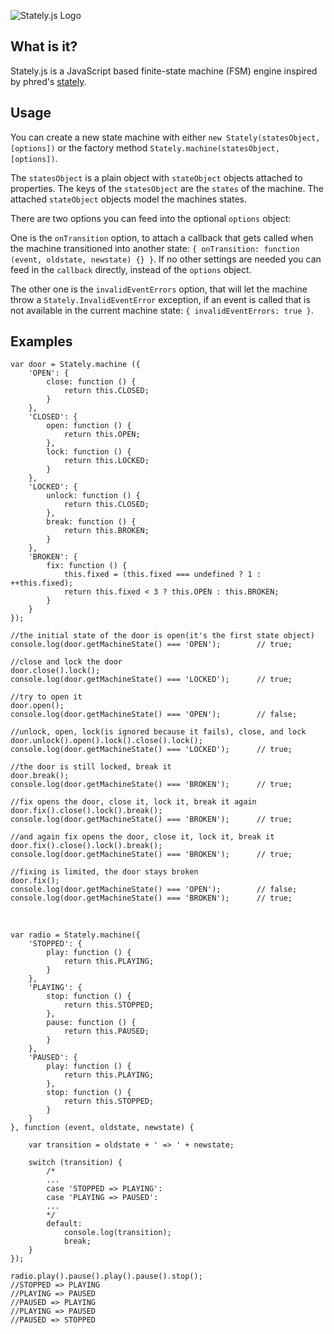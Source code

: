 ![Stately.js Logo](https://github.com/fschaefer/Stately.js/raw/master/misc/Stately.js.png)

## What is it?

Stately.js is a JavaScript based finite-state machine (FSM) engine inspired by phred's [stately](http://github.com/phred/stately).

## Usage

You can create a new state machine with either `new Stately(statesObject, [options])` or the factory method `Stately.machine(statesObject, [options])`.

The `statesObject` is a plain object with `stateObject` objects attached to properties.
The keys of the `statesObject` are the `states` of the machine. The attached `stateObject` objects model the machines states.

There are two options you can feed into the optional `options` object:

One is the `onTransition` option, to attach a callback that gets called when the machine transitioned into another state: `{ onTransition: function (event, oldstate, newstate) {} }`. If no other settings are needed you can feed in the `callback` directly, instead of the `options` object.

The other one is the `invalidEventErrors` option, that will let the machine throw a `Stately.InvalidEventError` exception, if an event is called that is not available in the current machine state: `{ invalidEventErrors: true }`.

## Examples

    var door = Stately.machine ({
        'OPEN': {
            close: function () {
                return this.CLOSED;
            }
        },
        'CLOSED': {
            open: function () {
                return this.OPEN;
            },
            lock: function () {
                return this.LOCKED;
            }
        },
        'LOCKED': {
            unlock: function () {
                return this.CLOSED;
            },
            break: function () {
                return this.BROKEN;
            }
        },
        'BROKEN': {
            fix: function () {
                this.fixed = (this.fixed === undefined ? 1 : ++this.fixed);
                return this.fixed < 3 ? this.OPEN : this.BROKEN;
            }
        }
    });

    //the initial state of the door is open(it's the first state object)
    console.log(door.getMachineState() === 'OPEN');        // true;

    //close and lock the door
    door.close().lock();
    console.log(door.getMachineState() === 'LOCKED');      // true;

    //try to open it
    door.open();
    console.log(door.getMachineState() === 'OPEN');        // false;

    //unlock, open, lock(is ignored because it fails), close, and lock
    door.unlock().open().lock().close().lock();
    console.log(door.getMachineState() === 'LOCKED');      // true;

    //the door is still locked, break it
    door.break();
    console.log(door.getMachineState() === 'BROKEN');      // true;

    //fix opens the door, close it, lock it, break it again
    door.fix().close().lock().break();
    console.log(door.getMachineState() === 'BROKEN');      // true;

    //and again fix opens the door, close it, lock it, break it
    door.fix().close().lock().break();
    console.log(door.getMachineState() === 'BROKEN');      // true;

    //fixing is limited, the door stays broken
    door.fix();
    console.log(door.getMachineState() === 'OPEN');        // false;
    console.log(door.getMachineState() === 'BROKEN');      // true;

<br/>

    var radio = Stately.machine({
        'STOPPED': {
            play: function () {
                return this.PLAYING;
            }
        },
        'PLAYING': {
            stop: function () {
                return this.STOPPED;
            },
            pause: function () {
                return this.PAUSED;
            }
        },
        'PAUSED': {
            play: function () {
                return this.PLAYING;
            },
            stop: function () {
                return this.STOPPED;
            }
        }
    }, function (event, oldstate, newstate) {

        var transition = oldstate + ' => ' + newstate;

        switch (transition) {
            /*
            ...
            case 'STOPPED => PLAYING':
            case 'PLAYING => PAUSED':
            ...
            */
            default:
                console.log(transition);
                break;
        }
    });

    radio.play().pause().play().pause().stop();
    //STOPPED => PLAYING
    //PLAYING => PAUSED
    //PAUSED => PLAYING
    //PLAYING => PAUSED
    //PAUSED => STOPPED

